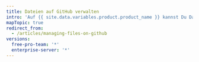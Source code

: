 ```yaml
---
title: Dateien auf GitHub verwalten
intro: 'Auf {{ site.data.variables.product.product_name }} kannst Du Dateien in einem Repository erstellen, bearbeiten, verschieben und löschen.'
mapTopic: true
redirect_from:
  - /articles/managing-files-on-github
versions:
  free-pro-team: '*'
  enterprise-server: '*'
---
```


